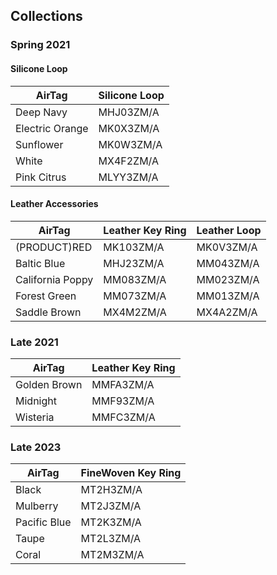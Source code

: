 ## Collections

### Spring 2021

#### Silicone Loop

| AirTag          | Silicone Loop |
| --------------- | ------------- |
| Deep Navy       | MHJ03ZM/A     |
| Electric Orange | MK0X3ZM/A     |
| Sunflower       | MK0W3ZM/A     |
| White           | MX4F2ZM/A     |
| Pink Citrus     | MLYY3ZM/A     |

#### Leather Accessories

| AirTag           | Leather Key Ring | Leather Loop |
| ---------------- | ---------------- | ------------ |
| (PRODUCT)RED     | MK103ZM/A        | MK0V3ZM/A    |
| Baltic Blue      | MHJ23ZM/A        | MM043ZM/A    |
| California Poppy | MM083ZM/A        | MM023ZM/A    |
| Forest Green     | MM073ZM/A        | MM013ZM/A    |
| Saddle Brown     | MX4M2ZM/A        | MX4A2ZM/A    |

### Late 2021

| AirTag       | Leather Key Ring |
| ------------ | ---------------- |
| Golden Brown | MMFA3ZM/A        |
| Midnight     | MMF93ZM/A        |
| Wisteria     | MMFC3ZM/A        |

### Late 2023

| AirTag       | FineWoven Key Ring |
| ------------ | ------------------ |
| Black        | MT2H3ZM/A          |
| Mulberry     | MT2J3ZM/A          |
| Pacific Blue | MT2K3ZM/A          |
| Taupe        | MT2L3ZM/A          |
| Coral        | MT2M3ZM/A          |
